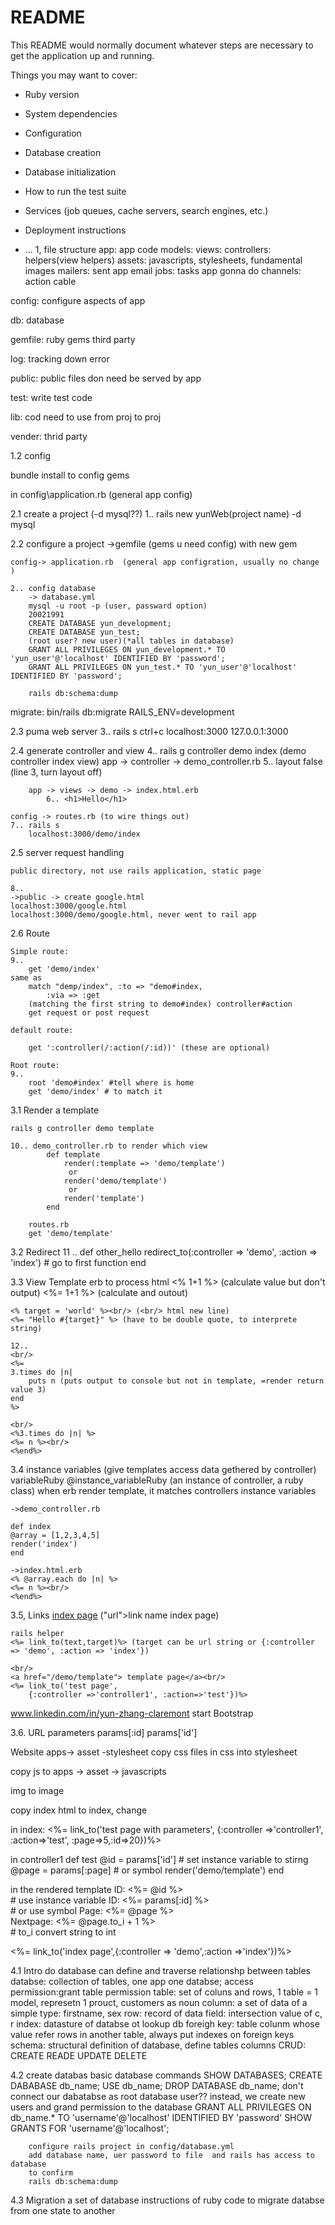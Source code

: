 # README

This README would normally document whatever steps are necessary to get the
application up and running.

Things you may want to cover:

* Ruby version

* System dependencies

* Configuration

* Database creation

* Database initialization

* How to run the test suite

* Services (job queues, cache servers, search engines, etc.)

* Deployment instructions

* ...
1, file structure
app: app code
    models:
    views:
    controllers:
    helpers(view helpers)
    assets: javascripts, stylesheets, fundamental images
    mailers: sent app email
    jobs: tasks app gonna do
    channels: action cable

config: configure aspects of app

db: database

gemfile: ruby gems third party 

log: tracking down error

public: public files don need be served by app

test: write test code

lib: cod need to use from proj to proj

vender: thrid party

1.2 config

bundle install 
to config gems

in config\application.rb (general app config)

2.1 create a project (-d mysql??)
    1.. rails new yunWeb(project name) -d mysql

2.2 configure a project 
    ->gemfile (gems u need config) <bundle install> with new gem

    config-> application.rb  (general app configration, usually no change )

    2.. config database 
        -> database.yml
        mysql -u root -p (user, passward option) 
        20021991
        CREATE DATABASE yun_development;
        CREATE DATABASE yun_test;
        (root user? new user)(*all tables in database)
        GRANT ALL PRIVILEGES ON yun_development.* TO 'yun_user'@'localhost' IDENTIFIED BY 'password';
        GRANT ALL PRIVILEGES ON yun_test.* TO 'yun_user'@'localhost' IDENTIFIED BY 'password';

        rails db:schema:dump

migrate: 
    bin/rails db:migrate RAILS_ENV=development

2.3 puma web server
    3.. rails s
        ctrl+c
        localhost:3000
        127.0.0.1:3000

2.4 generate controller and view
    4..
        rails g controller demo index (demo controller index view)
    app -> controller -> demo_controller.rb 
        5..
        layout false (line 3, turn layout off) 

        app -> views -> demo -> index.html.erb
            6.. <h1>Hello</h1>
    
    config -> routes.rb (to wire things out)
    7.. rails s
        localhost:3000/demo/index

2.5 server request handling

    public directory, not use rails application, static page

    8..
    ->public -> create google.html
    localhost:3000/google.html
    localhost:3000/demo/google.html, never went to rail app

2.6 Route

    Simple route: 
    9..
        get 'demo/index'
    same as 
        match "demp/index", :to => "demo#index,
            :via => :get 
        (matching the first string to demo#index) controller#action
        get request or post request

    default route:
        
        get ':controller(/:action(/:id))' (these are optional)

    Root route:
    9..
        root 'demo#index' #tell where is home
        get 'demo/index' # to match it

3.1 Render a template

    rails g controller demo template

    10.. demo_controller.rb to render which view
            def template
                render(:template => 'demo/template')
                 or
                render('demo/template')
                 or
                render('template')
            end

        routes.rb
        get 'demo/template'

3.2 Redirect
    11 .. 
        def other_hello
            redirect_to(:controller => 'demo', :action => 'index') # go to first function
        end

3.3 View Template
    erb to process html
    <% 1+1 %> (calculate value but don't output)
    <%= 1+1 %> (calculate and outout)

    <% target = 'world' %><br/> (<br/> html new line)
    <%= "Hello #{target}" %> (have to be double quote, to interprete string)

    12..
    <br/>
    <%=
    3.times do |n|
        puts n (puts output to console but not in template, =render return value 3)
    end
    %>

    <br/>
    <%3.times do |n| %>
    <%= n %><br/>
    <%end%>
3.4 instance variables (give templates access data gethered by controller)
    variableRuby
    @instance_variableRuby (an instance of controller, a ruby class)
    when erb render template, it matches controllers instance variables

    ->demo_controller.rb

    def index
    @array = [1,2,3,4,5]
    render('index')
    end

    ->index.html.erb
    <% @array.each do |n| %>
    <%= n %><br/>
    <%end%>
3.5, Links
    <a href="/demo/index">index page</a> ("url">link name index page)

    rails helper
    <%= link_to(text,target)%> (target can be url string or {:controller => 'demo', :action => 'index'})

    <br/>
    <a href="/demo/template"> template page</a><br/>
    <%= link_to('test page',
        {:controller =>'controller1', :action=>'test'})%>

www.linkedin.com/in/yun-zhang-claremont
start Bootstrap

3.6. URL parameters
    params[:id]
    params['id']

Website
apps-> asset -stylesheet
copy css files in css into stylesheet

copy js to apps -> asset -> javascripts

img to image

copy index html to index, change 

in index: <%= link_to('test page with parameters',
{:controller =>'controller1', :action=>'test', :page=>5,:id=>20})%>

in controller1
  def test
    @id = params['id'] # set instance variable to stirng
    @page = params[:page] # or symbol 
    render('demo/template')
  end

in the rendered template
ID: <%= @id %><br /> # use instance variable 
ID: <%= params[:id] %><br /> # or use symbol
Page: <%= @page %><br />
Nextpage: <%= @page.to_i + 1 %><br/> # to_i convert string to int

<%= link_to('index page',{:controller => 'demo',:action =>'index'})%>

4.1 Intro do database
can define and traverse relationshp between tables
databse: collection of tables, one app one databse; access permission:grant table permission
table: set of coluns and rows, 1 table = 1 model, represetn 1 prouct, customers as noun
column: a set of data of a simple type: firstname, sex
row: record of data
field: intersection value of c, r
index: datasture of databse ot lookup db
foreigh key: table colunm whose value refer rows in another table, always put indexes on foreign keys
schema: structural definition of database, define tables columns
CRUD: CREATE READE UPDATE DELETE

4.2 create databas
    basic database commands
        SHOW DATABASES;
        CREATE DABABASE db_name;
        USE db_name;
        DROP DATABASE db_name;
don't connect our dabatabse as root database user??
instead, we create new users and grand permission to the database
        GRANT ALL PRIVILEGES ON db_name.* TO 'username'@'localhost' IDENTIFIED BY 'password'
        SHOW GRANTS FOR 'username'@'localhost';

        configure rails project in config/database.yml
        add database name, uer password to file  and rails has access to database
        to confirm
        rails db:schema:dump

4.3 Migration
    a set of database instructions of ruby code to migrate databse from one state to another
